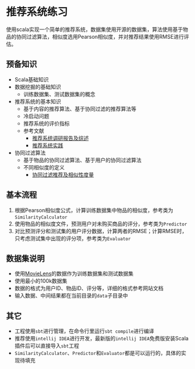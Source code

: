 # 推荐系统练习

使用scala实现一个简单的推荐系统，数据集使用开源的数据集，算法使用基于物品的协同过滤算法，相似度选用Pearson相似度，并对推荐结果使用RMSE进行评估。

## 预备知识

- Scala基础知识
- 数据挖掘的基础知识
	- 训练数据集、测试数据集的概念
- 推荐系统的基本知识
	- 基于内容的推荐算法、基于协同过滤的推荐算法等
	- 冷启动问题
	- 推荐系统的评价指标
	- 参考文献
		- [推荐系统调研报告及综述](http://yongfeng.me/attach/rs-survey-zhang.pdf)
		- [推荐系统实践](http://book.douban.com/subject/10769749/)
- 协同过滤算法
	- 基于物品的协同过滤算法、基于用户的协同过滤算法
	- 不同相似度的定义
        - [协同过滤推荐及相似性度量](http://my.oschina.net/dillan/blog/164263)

## 基本流程

1. 根据Pearson相似度公式，计算训练数据集中物品的相似度，参考类为`SimilarityCalculator`
2. 使用物品的相似度文件，预测用户对未购买商品的评分，参考类为`Predictor`
3. 对比预测评分和测试集的用户评分数据，计算两者的RMSE；计算RMSE时，只考虑测试集中出现的评分项，参考类为`Evaluator`

## 数据集说明

- 使用[MovieLens](http://grouplens.org/datasets/movielens/)的数据作为训练数据集和测试数据集
- 使用最小的100k数据集
- 数据的格式为用户ID、物品ID、评分等，详细的格式参考网站文档
- 输入数据、中间结果都在当前目录的`data`子目录中

## 其它

- 工程使用`sbt`进行管理，在命令行里运行`sbt compile`进行编译
- 推荐使用`intellij IDEA`进行开发，最新版的`intellij IDEA`免费版安装Scala插件后可以直接导入`sbt`工程
- `SimilarityCalculator`、`Predictor`和`Evaluator`都是可以运行的，具体的实现待填充